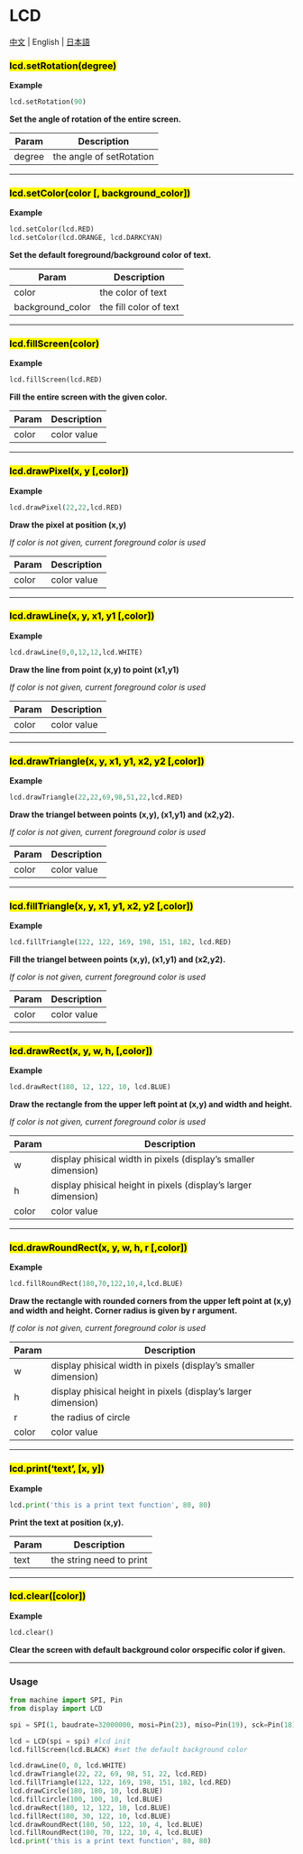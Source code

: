 # LCD

[中文](/zh_CN/api_reference/micropython/api_lcd) | English | [日本語](/ja/api_reference/micropython/api_lcd)

### <mark>lcd.setRotation(degree)</mark>

**Example**
```python
lcd.setRotation(90)
```

**Set the angle of rotation of the entire screen.**

| Param | Description |
| --- | --- |
| degree | the angle of setRotation |



* * *


### <mark>lcd.setColor(color [, background_color])</mark>
**Example**
```python
lcd.setColor(lcd.RED)
lcd.setColor(lcd.ORANGE, lcd.DARKCYAN)
```

**Set the default foreground/background color of text.**

| Param | Description |
| --- | --- |
| color | the color of text |
| background_color| the fill color of text |

* * *

### <mark>lcd.fillScreen(color)</mark>
**Example**
```python
lcd.fillScreen(lcd.RED)
```
**Fill the entire screen with the given color.**

| Param | Description |
| --- | --- |
| color | color value |



* * *

### <mark>lcd.drawPixel(x, y [,color])</mark>
**Example**
```python
lcd.drawPixel(22,22,lcd.RED)
```
**Draw the pixel at position (x,y)**

*If color is not given, current foreground color is used*

| Param | Description |
| --- | --- |
| color | color value |



* * *

### <mark>lcd.drawLine(x, y, x1, y1 [,color])</mark>
**Example**
```python
lcd.drawLine(0,0,12,12,lcd.WHITE)
```
**Draw the line from point (x,y) to point (x1,y1)**

*If color is not given, current foreground color is used*

| Param | Description |
| --- | --- |
| color | color value |


* * *

### <mark>lcd.drawTriangle(x, y, x1, y1, x2, y2 [,color])</mark>

**Example**
```python
lcd.drawTriangle(22,22,69,98,51,22,lcd.RED)
```

**Draw the triangel between points (x,y), (x1,y1) and (x2,y2).**

*If color is not given, current foreground color is used*

| Param | Description |
| --- | --- |
| color | color value |

* * *

### <mark>lcd.fillTriangle(x, y, x1, y1, x2, y2 [,color])</mark>

**Example**
```python
lcd.fillTriangle(122, 122, 169, 198, 151, 182, lcd.RED)
```
**Fill the triangel between points (x,y), (x1,y1) and (x2,y2).**

*If color is not given, current foreground color is used*

| Param | Description |
| --- | --- |
| color | color value |


* * *
### <mark>lcd.drawRect(x, y, w, h, [,color])</mark>
**Example**
```python
lcd.drawRect(180, 12, 122, 10, lcd.BLUE)
```
**Draw the rectangle from the upper left point at (x,y) and width and height.**

*If color is not given, current foreground color is used*

| Param | Description |
| --- | --- |
| w | display phisical width in pixels (display’s smaller dimension) |
| h | display phisical height in pixels (display’s larger dimension) |
| color | color value |




* * *

### <mark>lcd.drawRoundRect(x, y, w, h, r [,color])</mark>
**Example**
```python
lcd.fillRoundRect(180,70,122,10,4,lcd.BLUE)
```
**Draw the rectangle with rounded corners from the upper left point at (x,y) and width and height. Corner radius is given by r argument.**

*If color is not given, current foreground color is used*

| Param | Description |
| --- | --- |
| w | display phisical width in pixels (display’s smaller dimension) |
| h | display phisical height in pixels (display’s larger dimension) |
| r | the radius of circle |
| color | color value |




* * *
### <mark>lcd.print(‘text’, [x, y])</mark>
**Example**
```python
lcd.print('this is a print text function', 80, 80)
```
**Print the text at position (x,y).**
    
| Param | Description |
| --- | --- |
| text | the string need to print |


* * *

### <mark>lcd.clear([color])</mark>

**Example**
```python
lcd.clear()
```

**Clear the screen with default background color orspecific color if given.**


* * *

### Usage

```python
from machine import SPI, Pin
from display import LCD

spi = SPI(1, baudrate=32000000, mosi=Pin(23), miso=Pin(19), sck=Pin(18))

lcd = LCD(spi = spi) #lcd init
lcd.fillScreen(lcd.BLACK) #set the default background color

lcd.drawLine(0, 0, lcd.WHITE)
lcd.drawTriangle(22, 22, 69, 98, 51, 22, lcd.RED)
lcd.fillTriangle(122, 122, 169, 198, 151, 182, lcd.RED)
lcd.drawCircle(180, 180, 10, lcd.BLUE)
lcd.fillcircle(100, 100, 10, lcd.BLUE)
lcd.drawRect(180, 12, 122, 10, lcd.BLUE)
lcd.fillRect(180, 30, 122, 10, lcd.BLUE)
lcd.drawRoundRect(180, 50, 122, 10, 4, lcd.BLUE)
lcd.fillRoundRect(180, 70, 122, 10, 4, lcd.BLUE)
lcd.print('this is a print text function', 80, 80)
```
